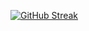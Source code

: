 [![GitHub Streak](https://streak-stats.demolab.com/?user=Rahul-LJ)](https://git.io/streak-stats)



